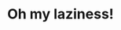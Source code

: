 ---
title: Oh my laziness!
url: http://alpmestan.com/2013/10/02/oh-my-laziness/
type: article
tags:
- laziness
- WHNF
doHaskell-type: blog post
---